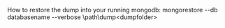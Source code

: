 How to restore the dump into your running mongodb:
mongorestore --db databasename --verbose \path\dump\<dumpfolder>
